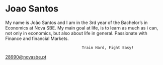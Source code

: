 # Joao Santos

My name is João Santos and I am in the 3rd year of the Bachelor’s in Economics at Nova SBE. My main goal at life, is to learn as much as i can, not only in economics, but also about life in general. Passionate with Finance and financial Markets. 

                                      Train Hard, Fight Easy!
28990@novasbe.pt
